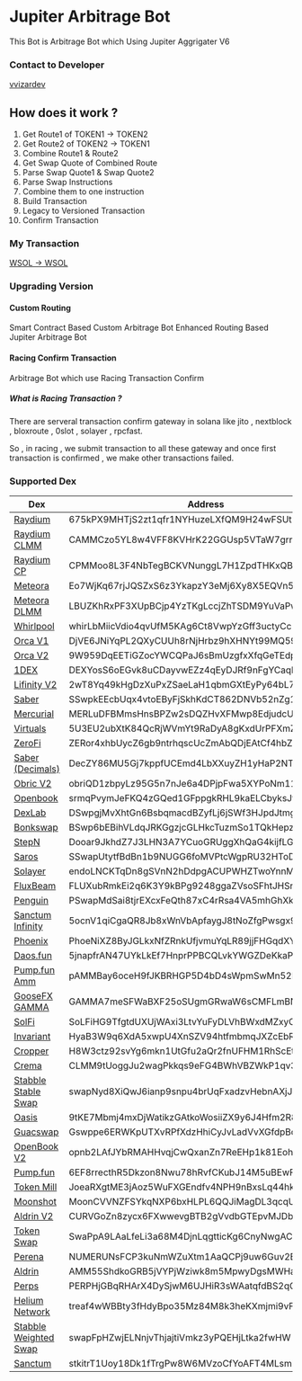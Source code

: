 # Jupiter Arbitrage Bot

This Bot is Arbitrage Bot which Using Jupiter Aggrigater V6

### Contact to Developer

[vvizardev](https://t.me/vvizardev)

## How does it work ?

1. Get Route1 of TOKEN1 -> TOKEN2
2. Get Route2 of TOKEN2 -> TOKEN1
3. Combine Route1 & Route2
4. Get Swap Quote of Combined Route
5. Parse Swap Quote1 & Swap Quote2
6. Parse Swap Instructions
7. Combine them to one instruction
8. Build Transaction
9. Legacy to Versioned Transaction
10. Confirm Transaction

### My Transaction 

[ WSOL -> WSOL ](https://solscan.io/tx/4SWQPhWbzAPyCgwk5g7frohM6FfeffgUg3occX2zzhCLpQuDxzmhEgb4dNiT914NfRT4JTYjq9n5aViAs3iwb9PU)

### Upgrading Version

#### Custom Routing

Smart Contract Based Custom Arbitrage Bot
Enhanced Routing Based Jupiter Arbitrage Bot

#### Racing Confirm Transaction
Arbitrage Bot which use Racing Transaction Confirm

##### What is Racing Transaction ?
There are serveral transaction confirm gateway in solana like jito , nextblock , bloxroute , 0slot , solayer , rpcfast.

So , in racing , we submit transaction to all these gateway and once first transaction is confirmed , we make other transactions failed.

### Supported Dex
|     **Dex**     |  **Address**  |
| --------------------- | ------------- |
 [Raydium](https://solscan.io/account/675kPX9MHTjS2zt1qfr1NYHuzeLXfQM9H24wFSUt1Mp8) | 675kPX9MHTjS2zt1qfr1NYHuzeLXfQM9H24wFSUt1Mp8 |
 [Raydium CLMM](https://solscan.io/account/CAMMCzo5YL8w4VFF8KVHrK22GGUsp5VTaW7grrKgrWqK) | CAMMCzo5YL8w4VFF8KVHrK22GGUsp5VTaW7grrKgrWqK |
 [Raydium CP](https://solscan.io/account/CPMMoo8L3F4NbTegBCKVNunggL7H1ZpdTHKxQB5qKP1C) | CPMMoo8L3F4NbTegBCKVNunggL7H1ZpdTHKxQB5qKP1C |
 [Meteora](https://solscan.io/account/Eo7WjKq67rjJQSZxS6z3YkapzY3eMj6Xy8X5EQVn5UaB) | Eo7WjKq67rjJQSZxS6z3YkapzY3eMj6Xy8X5EQVn5UaB |
 [Meteora DLMM](https://solscan.io/account/LBUZKhRxPF3XUpBCjp4YzTKgLccjZhTSDM9YuVaPwxo) | LBUZKhRxPF3XUpBCjp4YzTKgLccjZhTSDM9YuVaPwxo |
 [Whirlpool](https://solscan.io/account/whirLbMiicVdio4qvUfM5KAg6Ct8VwpYzGff3uctyCc) | whirLbMiicVdio4qvUfM5KAg6Ct8VwpYzGff3uctyCc |
 [Orca V1](https://solscan.io/account/DjVE6JNiYqPL2QXyCUUh8rNjHrbz9hXHNYt99MQ59qw1) | DjVE6JNiYqPL2QXyCUUh8rNjHrbz9hXHNYt99MQ59qw1 |
 [Orca V2](https://solscan.io/account/9W959DqEETiGZocYWCQPaJ6sBmUzgfxXfqGeTEdp3aQP) | 9W959DqEETiGZocYWCQPaJ6sBmUzgfxXfqGeTEdp3aQP |
 [1DEX](https://solscan.io/account/DEXYosS6oEGvk8uCDayvwEZz4qEyDJRf9nFgYCaqPMTm) | DEXYosS6oEGvk8uCDayvwEZz4qEyDJRf9nFgYCaqPMTm |
 [Lifinity V2](https://solscan.io/account/2wT8Yq49kHgDzXuPxZSaeLaH1qbmGXtEyPy64bL7aD3c) | 2wT8Yq49kHgDzXuPxZSaeLaH1qbmGXtEyPy64bL7aD3c |
 [Saber](https://solscan.io/account/SSwpkEEcbUqx4vtoEByFjSkhKdCT862DNVb52nZg1UZ) | SSwpkEEcbUqx4vtoEByFjSkhKdCT862DNVb52nZg1UZ |
 [Mercurial](https://solscan.io/account/MERLuDFBMmsHnsBPZw2sDQZHvXFMwp8EdjudcU2HKky) | MERLuDFBMmsHnsBPZw2sDQZHvXFMwp8EdjudcU2HKky |
 [Virtuals](https://solscan.io/account/5U3EU2ubXtK84QcRjWVmYt9RaDyA8gKxdUrPFXmZyaki) | 5U3EU2ubXtK84QcRjWVmYt9RaDyA8gKxdUrPFXmZyaki |
 [ZeroFi](https://solscan.io/account/ZERor4xhbUycZ6gb9ntrhqscUcZmAbQDjEAtCf4hbZY) | ZERor4xhbUycZ6gb9ntrhqscUcZmAbQDjEAtCf4hbZY |
 [Saber (Decimals)](https://solscan.io/account/DecZY86MU5Gj7kppfUCEmd4LbXXuyZH1yHaP2NTqdiZB) | DecZY86MU5Gj7kppfUCEmd4LbXXuyZH1yHaP2NTqdiZB |
 [Obric V2](https://solscan.io/account/obriQD1zbpyLz95G5n7nJe6a4DPjpFwa5XYPoNm113y) | obriQD1zbpyLz95G5n7nJe6a4DPjpFwa5XYPoNm113y |
 [Openbook](https://solscan.io/account/srmqPvymJeFKQ4zGQed1GFppgkRHL9kaELCbyksJtPX) | srmqPvymJeFKQ4zGQed1GFppgkRHL9kaELCbyksJtPX |
 [DexLab](https://solscan.io/account/DSwpgjMvXhtGn6BsbqmacdBZyfLj6jSWf3HJpdJtmg6N) | DSwpgjMvXhtGn6BsbqmacdBZyfLj6jSWf3HJpdJtmg6N |
 [Bonkswap](https://solscan.io/account/BSwp6bEBihVLdqJRKGgzjcGLHkcTuzmSo1TQkHepzH8p) | BSwp6bEBihVLdqJRKGgzjcGLHkcTuzmSo1TQkHepzH8p |
 [StepN](https://solscan.io/account/Dooar9JkhdZ7J3LHN3A7YCuoGRUggXhQaG4kijfLGU2j) | Dooar9JkhdZ7J3LHN3A7YCuoGRUggXhQaG4kijfLGU2j |
 [Saros](https://solscan.io/account/SSwapUtytfBdBn1b9NUGG6foMVPtcWgpRU32HToDUZr) | SSwapUtytfBdBn1b9NUGG6foMVPtcWgpRU32HToDUZr |
 [Solayer](https://solscan.io/account/endoLNCKTqDn8gSVnN2hDdpgACUPWHZTwoYnnMybpAT) | endoLNCKTqDn8gSVnN2hDdpgACUPWHZTwoYnnMybpAT |
 [FluxBeam](https://solscan.io/account/FLUXubRmkEi2q6K3Y9kBPg9248ggaZVsoSFhtJHSrm1X) | FLUXubRmkEi2q6K3Y9kBPg9248ggaZVsoSFhtJHSrm1X |
 [Penguin](https://solscan.io/account/PSwapMdSai8tjrEXcxFeQth87xC4rRsa4VA5mhGhXkP) | PSwapMdSai8tjrEXcxFeQth87xC4rRsa4VA5mhGhXkP |
 [Sanctum Infinity](https://solscan.io/account/5ocnV1qiCgaQR8Jb8xWnVbApfaygJ8tNoZfgPwsgx9kx) | 5ocnV1qiCgaQR8Jb8xWnVbApfaygJ8tNoZfgPwsgx9kx |
 [Phoenix](https://solscan.io/account/PhoeNiXZ8ByJGLkxNfZRnkUfjvmuYqLR89jjFHGqdXY) | PhoeNiXZ8ByJGLkxNfZRnkUfjvmuYqLR89jjFHGqdXY |
 [Daos.fun](https://solscan.io/account/5jnapfrAN47UYkLkEf7HnprPPBCQLvkYWGZDeKkaP5hv) | 5jnapfrAN47UYkLkEf7HnprPPBCQLvkYWGZDeKkaP5hv |
 [Pump.fun Amm](https://solscan.io/account/pAMMBay6oceH9fJKBRHGP5D4bD4sWpmSwMn52FMfXEA) | pAMMBay6oceH9fJKBRHGP5D4bD4sWpmSwMn52FMfXEA |
 [GooseFX GAMMA](https://solscan.io/account/GAMMA7meSFWaBXF25oSUgmGRwaW6sCMFLmBNiMSdbHVT) | GAMMA7meSFWaBXF25oSUgmGRwaW6sCMFLmBNiMSdbHVT |
 [SolFi](https://solscan.io/account/SoLFiHG9TfgtdUXUjWAxi3LtvYuFyDLVhBWxdMZxyCe) | SoLFiHG9TfgtdUXUjWAxi3LtvYuFyDLVhBWxdMZxyCe |
 [Invariant](https://solscan.io/account/HyaB3W9q6XdA5xwpU4XnSZV94htfmbmqJXZcEbRaJutt) | HyaB3W9q6XdA5xwpU4XnSZV94htfmbmqJXZcEbRaJutt |
 [Cropper](https://solscan.io/account/H8W3ctz92svYg6mkn1UtGfu2aQr2fnUFHM1RhScEtQDt) | H8W3ctz92svYg6mkn1UtGfu2aQr2fnUFHM1RhScEtQDt |
 [Crema](https://solscan.io/account/CLMM9tUoggJu2wagPkkqs9eFG4BWhVBZWkP1qv3Sp7tR) | CLMM9tUoggJu2wagPkkqs9eFG4BWhVBZWkP1qv3Sp7tR |
 [Stabble Stable Swap](https://solscan.io/account/swapNyd8XiQwJ6ianp9snpu4brUqFxadzvHebnAXjJZ) | swapNyd8XiQwJ6ianp9snpu4brUqFxadzvHebnAXjJZ |
 [Oasis](https://solscan.io/account/9tKE7Mbmj4mxDjWatikzGAtkoWosiiZX9y6J4Hfm2R8H) | 9tKE7Mbmj4mxDjWatikzGAtkoWosiiZX9y6J4Hfm2R8H |
 [Guacswap](https://solscan.io/account/Gswppe6ERWKpUTXvRPfXdzHhiCyJvLadVvXGfdpBqcE1) | Gswppe6ERWKpUTXvRPfXdzHhiCyJvLadVvXGfdpBqcE1 |
 [OpenBook V2](https://solscan.io/account/opnb2LAfJYbRMAHHvqjCwQxanZn7ReEHp1k81EohpZb) | opnb2LAfJYbRMAHHvqjCwQxanZn7ReEHp1k81EohpZb |
 [Pump.fun](https://solscan.io/account/6EF8rrecthR5Dkzon8Nwu78hRvfCKubJ14M5uBEwF6P) | 6EF8rrecthR5Dkzon8Nwu78hRvfCKubJ14M5uBEwF6P |
 [Token Mill](https://solscan.io/account/JoeaRXgtME3jAoz5WuFXGEndfv4NPH9nBxsLq44hk9J) | JoeaRXgtME3jAoz5WuFXGEndfv4NPH9nBxsLq44hk9J |
 [Moonshot](https://solscan.io/account/MoonCVVNZFSYkqNXP6bxHLPL6QQJiMagDL3qcqUQTrG) | MoonCVVNZFSYkqNXP6bxHLPL6QQJiMagDL3qcqUQTrG |
 [Aldrin V2](https://solscan.io/account/CURVGoZn8zycx6FXwwevgBTB2gVvdbGTEpvMJDbgs2t4) | CURVGoZn8zycx6FXwwevgBTB2gVvdbGTEpvMJDbgs2t4 |
 [Token Swap](https://solscan.io/account/SwaPpA9LAaLfeLi3a68M4DjnLqgtticKg6CnyNwgAC8) | SwaPpA9LAaLfeLi3a68M4DjnLqgtticKg6CnyNwgAC8 |
 [Perena](https://solscan.io/account/NUMERUNsFCP3kuNmWZuXtm1AaQCPj9uw6Guv2Ekoi5P) | NUMERUNsFCP3kuNmWZuXtm1AaQCPj9uw6Guv2Ekoi5P |
 [Aldrin](https://solscan.io/account/AMM55ShdkoGRB5jVYPjWziwk8m5MpwyDgsMWHaMSQWH6) | AMM55ShdkoGRB5jVYPjWziwk8m5MpwyDgsMWHaMSQWH6 |
 [Perps](https://solscan.io/account/PERPHjGBqRHArX4DySjwM6UJHiR3sWAatqfdBS2qQJu) | PERPHjGBqRHArX4DySjwM6UJHiR3sWAatqfdBS2qQJu |
 [Helium Network](https://solscan.io/account/treaf4wWBBty3fHdyBpo35Mz84M8k3heKXmjmi9vFt5) | treaf4wWBBty3fHdyBpo35Mz84M8k3heKXmjmi9vFt5 |
 [Stabble Weighted Swap](https://solscan.io/account/swapFpHZwjELNnjvThjajtiVmkz3yPQEHjLtka2fwHW) | swapFpHZwjELNnjvThjajtiVmkz3yPQEHjLtka2fwHW |
 [Sanctum](https://solscan.io/account/stkitrT1Uoy18Dk1fTrgPw8W6MVzoCfYoAFT4MLsmhq) | stkitrT1Uoy18Dk1fTrgPw8W6MVzoCfYoAFT4MLsmhq |
